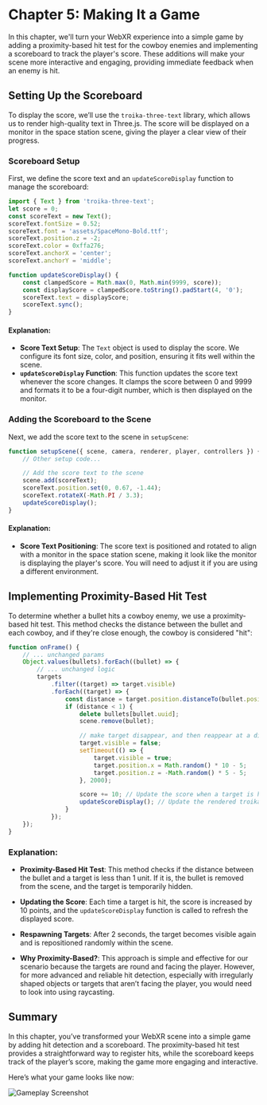 # Chapter 5: Making It a Game

In this chapter, we'll turn your WebXR experience into a simple game by adding a proximity-based hit test for the cowboy enemies and implementing a scoreboard to track the player's score. These additions will make your scene more interactive and engaging, providing immediate feedback when an enemy is hit.

## Setting Up the Scoreboard

To display the score, we’ll use the `troika-three-text` library, which allows us to render high-quality text in Three.js. The score will be displayed on a monitor in the space station scene, giving the player a clear view of their progress.

### Scoreboard Setup

First, we define the score text and an `updateScoreDisplay` function to manage the scoreboard:

```javascript
import { Text } from 'troika-three-text';
let score = 0;
const scoreText = new Text();
scoreText.fontSize = 0.52;
scoreText.font = 'assets/SpaceMono-Bold.ttf';
scoreText.position.z = -2;
scoreText.color = 0xffa276;
scoreText.anchorX = 'center';
scoreText.anchorY = 'middle';

function updateScoreDisplay() {
	const clampedScore = Math.max(0, Math.min(9999, score));
	const displayScore = clampedScore.toString().padStart(4, '0');
	scoreText.text = displayScore;
	scoreText.sync();
}
```

#### Explanation:

- **Score Text Setup**: The `Text` object is used to display the score. We configure its font size, color, and position, ensuring it fits well within the scene.
- **`updateScoreDisplay` Function**: This function updates the score text whenever the score changes. It clamps the score between 0 and 9999 and formats it to be a four-digit number, which is then displayed on the monitor.

### Adding the Scoreboard to the Scene

Next, we add the score text to the scene in `setupScene`:

```javascript
function setupScene({ scene, camera, renderer, player, controllers }) {
	// Other setup code...

	// Add the score text to the scene
	scene.add(scoreText);
	scoreText.position.set(0, 0.67, -1.44);
	scoreText.rotateX(-Math.PI / 3.3);
	updateScoreDisplay();
}
```

#### Explanation:

- **Score Text Positioning**: The score text is positioned and rotated to align with a monitor in the space station scene, making it look like the monitor is displaying the player's score. You will need to adjust it if you are using a different environment.

## Implementing Proximity-Based Hit Test

To determine whether a bullet hits a cowboy enemy, we use a proximity-based hit test. This method checks the distance between the bullet and each cowboy, and if they're close enough, the cowboy is considered "hit":

```javascript
function onFrame() {
	// ... unchanged params
	Object.values(bullets).forEach((bullet) => {
		// ... unchanged logic
		targets
			.filter((target) => target.visible)
			.forEach((target) => {
				const distance = target.position.distanceTo(bullet.position);
				if (distance < 1) {
					delete bullets[bullet.uuid];
					scene.remove(bullet);

					// make target disappear, and then reappear at a different place after 2 seconds
					target.visible = false;
					setTimeout(() => {
						target.visible = true;
						target.position.x = Math.random() * 10 - 5;
						target.position.z = -Math.random() * 5 - 5;
					}, 2000);

					score += 10; // Update the score when a target is hit
					updateScoreDisplay(); // Update the rendered troika-three-text object
				}
			});
	});
}
```

### Explanation:

- **Proximity-Based Hit Test**: This method checks if the distance between the bullet and a target is less than 1 unit. If it is, the bullet is removed from the scene, and the target is temporarily hidden.
- **Updating the Score**: Each time a target is hit, the score is increased by 10 points, and the `updateScoreDisplay` function is called to refresh the displayed score.
- **Respawning Targets**: After 2 seconds, the target becomes visible again and is repositioned randomly within the scene.

- **Why Proximity-Based?**: This approach is simple and effective for our scenario because the targets are round and facing the player. However, for more advanced and reliable hit detection, especially with irregularly shaped objects or targets that aren’t facing the player, you would need to look into using raycasting.

## Summary

In this chapter, you’ve transformed your WebXR scene into a simple game by adding hit detection and a scoreboard. The proximity-based hit test provides a straightforward way to register hits, while the scoreboard keeps track of the player’s score, making the game more engaging and interactive.

Here’s what your game looks like now:

![Gameplay Screenshot](./assets/chapter5.gif)
